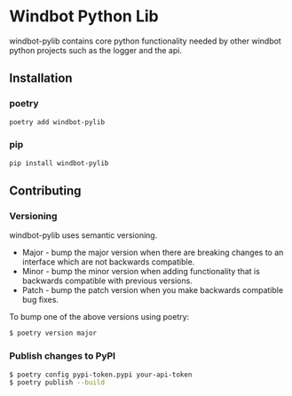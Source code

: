 # Windbot Python Lib

windbot-pylib contains core python functionality needed by other windbot python projects such as the logger and the api.

## Installation

### poetry

```bash
poetry add windbot-pylib
```

### pip

```bash
pip install windbot-pylib
```

## Contributing

### Versioning

windbot-pylib uses semantic versioning.

- Major - bump the major version when there are breaking changes to an interface which are not backwards compatible.
- Minor - bump the minor version when adding functionality that is backwards compatible with previous versions.
- Patch - bump the patch version when you make backwards compatible bug fixes.

To bump one of the above versions using poetry:

```bash
$ poetry version major
```

### Publish changes to PyPI

```bash
$ poetry config pypi-token.pypi your-api-token
$ poetry publish --build
```
